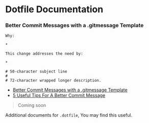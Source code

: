 # Dotfile Documentation

### Better Commit Messages with a .gitmessage Template

```
Why:

*

This change addresses the need by:

*

# 50-character subject line
#
# 72-character wrapped longer description.
```

- [Better Commit Messages with a .gitmessage Template](https://thoughtbot.com/blog/better-commit-messages-with-a-gitmessage-template)
- [5 Useful Tips For A Better Commit Message](https://thoughtbot.com/blog/5-useful-tips-for-a-better-commit-message)

> Coming soon

Additional documents for `.dotfile`, You may find this useful.
